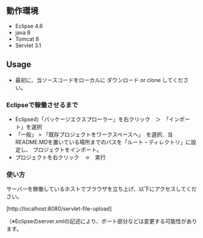 
## 動作環境

* Eclipse 4.6
* java 8
* Tomcat 8
* Servlet 3.1



## Usage

* 最初に、当ソースコードをローカルに ダウンロード or clone してください。

### Eclipseで稼働させるまで

* Eclipseの「パッケージエクスプローラー」を右クリック　＞　「インポート」を選択
* 「一般」 > 「既存プロジェクトをワークスペースへ」　を選択、当README.MDを置いている場所までのパスを「ルート・ディレクトリ」に設定し、
  プロジェクトをインポート。
* プロジェクトを右クリック　→　実行

### 使い方

サーバーを稼働しているホストでブラウザを立ち上げ、以下にアクセスしてください。

[http://localhost:8080/servlet-file-upload]

（※Eclipseのserver.xmlの記述により、ポート部分などは変更する可能性があります。

